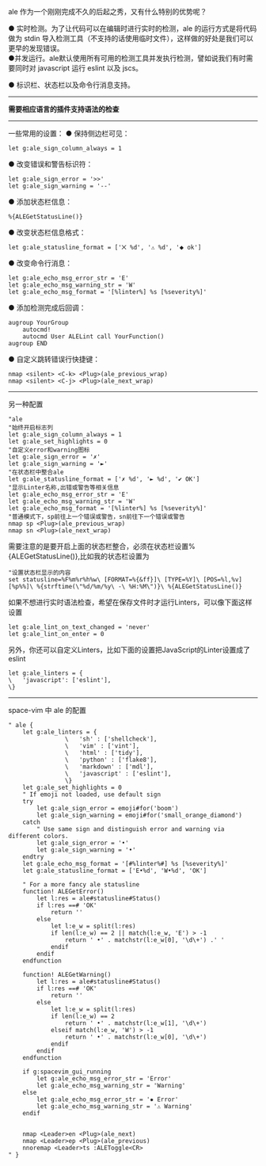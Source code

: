 ale 作为一个刚刚完成不久的后起之秀，又有什么特别的优势呢？  

● 实时检测。为了让代码可以在编辑时进行实时的检测，ale 的运行方式是将代码做为 stdin 导入检测工具（不支持的话使用临时文件），这样做的好处是我们可以更早的发现错误。  
●并发运行。ale默认使用所有可用的检测工具并发执行检测，譬如说我们有时需要同时对 javascript 运行 eslint 以及 jscs。   

● 标识栏、状态栏以及命令行消息支持。   

----

**需要相应语言的插件支持语法的检查**


---

一些常用的设置：
● 保持侧边栏可见：

    let g:ale_sign_column_always = 1

● 改变错误和警告标识符：

    let g:ale_sign_error = '>>'
    let g:ale_sign_warning = '--'

● 添加状态栏信息：

    %{ALEGetStatusLine()}

● 改变状态栏信息格式：

    let g:ale_statusline_format = ['⨉ %d', '⚠ %d', '⬥ ok']

● 改变命令行消息：

    let g:ale_echo_msg_error_str = 'E'
    let g:ale_echo_msg_warning_str = 'W'
    let g:ale_echo_msg_format = '[%linter%] %s [%severity%]'

● 添加检测完成后回调：

    augroup YourGroup
        autocmd!
        autocmd User ALELint call YourFunction()
    augroup END

● 自定义跳转错误行快捷键：

    nmap <silent> <C-k> <Plug>(ale_previous_wrap)
    nmap <silent> <C-j> <Plug>(ale_next_wrap)


----
另一种配置 

    "ale
    "始终开启标志列
    let g:ale_sign_column_always = 1
    let g:ale_set_highlights = 0
    "自定义error和warning图标
    let g:ale_sign_error = '✗'
    let g:ale_sign_warning = '►'
    "在状态栏中整合ale
    let g:ale_statusline_format = ['✗ %d', '► %d', '✔ OK']
    "显示Linter名称,出错或警告等相关信息
    let g:ale_echo_msg_error_str = 'E'
    let g:ale_echo_msg_warning_str = 'W'
    let g:ale_echo_msg_format = '[%linter%] %s [%severity%]'
    "普通模式下，sp前往上一个错误或警告，sn前往下一个错误或警告
    nmap sp <Plug>(ale_previous_wrap)
    nmap sn <Plug>(ale_next_wrap)

需要注意的是要开启上面的状态栏整合，必须在状态栏设置%{ALEGetStatusLine()},比如我的状态栏设置为

    "设置状态栏显示的内容
    set statusline=%F%m%r%h%w\ [FORMAT=%{&ff}]\ [TYPE=%Y]\ [POS=%l,%v][%p%%]\ %{strftime(\"%d/%m/%y\ -\ %H:%M\")}\ %{ALEGetStatusLine()}


如果不想进行实时语法检查，希望在保存文件时才运行Linters，可以像下面这样设置

    let g:ale_lint_on_text_changed = 'never'
    let g:ale_lint_on_enter = 0


另外，你还可以自定义Linters，比如下面的设置把JavaScript的Linter设置成了eslint

    let g:ale_linters = {
    \   'javascript': ['eslint'],
    \}


----

space-vim 中 ale 的配置 

    " ale {
        let g:ale_linters = {
                    \   'sh' : ['shellcheck'],
                    \   'vim' : ['vint'],
                    \   'html' : ['tidy'],
                    \   'python' : ['flake8'],
                    \   'markdown' : ['mdl'],
                    \   'javascript' : ['eslint'],
                    \}
        let g:ale_set_highlights = 0
        " If emoji not loaded, use default sign
        try
            let g:ale_sign_error = emoji#for('boom')
            let g:ale_sign_warning = emoji#for('small_orange_diamond')
        catch
            " Use same sign and distinguish error and warning via different colors.
            let g:ale_sign_error = '•'
            let g:ale_sign_warning = '•'
        endtry
        let g:ale_echo_msg_format = '[#%linter%#] %s [%severity%]'
        let g:ale_statusline_format = ['E•%d', 'W•%d', 'OK']

        " For a more fancy ale statusline
        function! ALEGetError()
            let l:res = ale#statusline#Status()
            if l:res ==# 'OK'
                return ''
            else
                let l:e_w = split(l:res)
                if len(l:e_w) == 2 || match(l:e_w, 'E') > -1
                    return ' •' . matchstr(l:e_w[0], '\d\+') .' '
                endif
            endif
        endfunction

        function! ALEGetWarning()
            let l:res = ale#statusline#Status()
            if l:res ==# 'OK'
                return ''
            else
                let l:e_w = split(l:res)
                if len(l:e_w) == 2
                    return ' •' . matchstr(l:e_w[1], '\d\+')
                elseif match(l:e_w, 'W') > -1
                    return ' •' . matchstr(l:e_w[0], '\d\+')
                endif
            endif
        endfunction

        if g:spacevim_gui_running
            let g:ale_echo_msg_error_str = 'Error'
            let g:ale_echo_msg_warning_str = 'Warning'
        else
            let g:ale_echo_msg_error_str = '✹ Error'
            let g:ale_echo_msg_warning_str = '⚠ Warning'
        endif
    
    
        nmap <Leader>en <Plug>(ale_next)
        nmap <Leader>ep <Plug>(ale_previous)
        nnoremap <Leader>ts :ALEToggle<CR>
    " }

